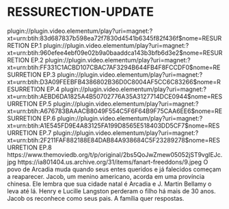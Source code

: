 # RESSURECTION-UPDATE

<item>
<title>[COLOR silver][B] RESURRETION 1º TEMPORADA [/COLOR][/B][COLOR yellow]  FULL HD  [B][/COLOR][/B]</title>
<link>plugin://plugin.video.elementum/play?uri=magnet:?xt=urn:btih:83d687837b598ea72f7830d4541b6345f82f436f$nome=RESURRETION EP.1</link>
<link>plugin://plugin.video.elementum/play?uri=magnet:?xt=urn:btih:960efee4ebf09e02b9a0baaddca143b3bfb6d3e2$nome=RESURRETION EP.2</link>
<link>plugin://plugin.video.elementum/play?uri=magnet:?xt=urn:btih:FF331C1ACBD107CBAC7AF3294B644FB4F8FCCDF0$nome=RESURRETION EP.3</link>
<link>plugin://plugin.video.elementum/play?uri=magnet:?xt=urn:btih:D3A09FEEBFB4386802B36D0C8004AF5CC6C83266$nome=RESURRETION EP.4</link>
<link>plugin://plugin.video.elementum/play?uri=magnet:?xt=urn:btih:AEBD6DA1825A4B50702776A35A3127714DCE0944$nome=RESURRETION EP.5</link>
<link>plugin://plugin.video.elementum/play?uri=magnet:?xt=urn:btih:A676783BAAACB8049F554C5F6F64B9F75CAA6EE6$nome=RESURRETION EP.6</link>
<link>plugin://plugin.video.elementum/play?uri=magnet:?xt=urn:btih:A1E545FD9E4A83125FA199D8565E518403DD5CF7$nome=RESURRETION EP.7</link>
<link>plugin://plugin.video.elementum/play?uri=magnet:?xt=urn:btih:2F211FAF882188E84DAB84A938684C5F23289278$nome=RESURRETION EP.8</link>
<thumbnail>https://www.themoviedb.org/t/p/original/2bs5QoJwZmew05052jST9vgIEJc.jpg</thumbnail>
<fanart>https://ia801404.us.archive.org/31/items/fanart-freeddons/9.jpeg</fanart>
<info>O povo de Arcadia muda quando seus entes queridos e já falecidos começam a reaparecer. Jacob, um menino americano, acorda em uma província chinesa. Ele lembra que sua cidade natal é Arcadia e J. Martin Bellamy o leva até lá. Henry e Lucille Langston perderam o filho há mais de 30 anos. Jacob os reconhece como seus pais. A família quer respostas.</info>
</item>

